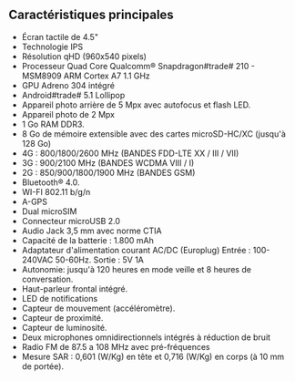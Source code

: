 ## Caractéristiques principales

*	Écran tactile de 4.5"
*	Technologie IPS
*	Résolution qHD (960x540 pixels)
*	Processeur Quad Core Qualcomm® Snapdragon#trade# 210 - MSM8909 ARM Cortex A7 1.1 GHz
*	GPU Adreno 304 intégré
*	Android#trade# 5.1 Lollipop
*	Appareil photo arrière de 5 Mpx avec autofocus et flash LED.
*	Appareil photo de 2 Mpx
*	1 Go RAM DDR3.
*	8 Go de mémoire extensible avec des cartes microSD-HC/XC (jusqu'à 128 Go)
*	4G : 800/1800/2600 MHz (BANDES FDD-LTE XX / III / VII)
*	3G : 900/2100 MHz (BANDES WCDMA VIII / I)
*	2G : 850/900/1800/1900 MHz (BANDES GSM)
*	Bluetooth® 4.0.
*	WI-FI 802.11 b/g/n
*	A-GPS
*	Dual microSIM
*	Connecteur microUSB 2.0
*	Audio Jack 3,5 mm avec norme CTIA
*	Capacité de la batterie : 1.800 mAh
*	Adaptateur d'alimentation courant AC/DC (Europlug) Entrée : 100-240VAC 50-60Hz. Sortie :  5V 1A
*	Autonomie: jusqu'à 120 heures en mode veille et 8 heures de conversation.
*	Haut-parleur frontal intégré.
*	LED de notifications
*	Capteur de mouvement (accéléromètre).
*	Capteur de proximité.
*	Capteur de luminosité.
*	Deux microphones omnidirectionnels intégrés à réduction de bruit
*	Radio FM de 87.5 a 108 MHz avec pré-fréquences
*	Mesure SAR : 0,601 (W/Kg) en tête et 0,716 (W/Kg) en corps (à 10 mm de portée).

